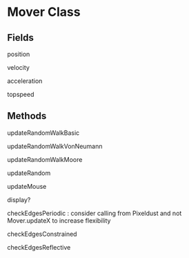 # Mover Class

## Fields

position

velocity

acceleration

topspeed


## Methods

updateRandomWalkBasic

updateRandomWalkVonNeumann

updateRandomWalkMoore

updateRandom

updateMouse

display?

checkEdgesPeriodic
: consider calling from Pixeldust and not Mover.updateX to increase flexibility

checkEdgesConstrained

checkEdgesReflective

